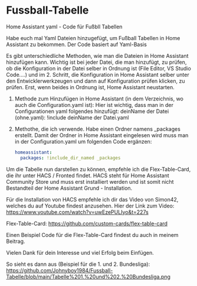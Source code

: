 # Fussball-Tabelle
Home Assistant yaml -  Code für Fußbll Tabellen

Habe euch mal Yaml Dateien hinzugefügt, um Fußball Tabellen in Home Assistant zu bekommen. Der Code basiert auf Yaml-Basis

Es gibt unterschiedliche Methoden, wie man die Dateien in Home Assistant hinzufügen kann. Wichtig ist bei jeder Datei, die man hinzufügt, zu prüfen, ob die Konfiguration in der Datei selber in Ordnung ist (File Editor, VS Studio Code....) und im 2. Schritt, die Konfiguration in Home Assistant selber unter den Entwicklerwerkzeugen und dann auf Konfiguration prüfen klicken, zu prüfen. Erst, wenn beides in Ordnung ist, Home Assistant neustarten.

1. Methode zum Hinzufügen in Home Assistant (in dem Verzeichnis, wo auch die Configuration.yaml ist):
   Hier ist wichtig, dass man in der Configurationen yaml folgendes hinzufügt:
   deinName der Datei (ohne.yaml): !include deinName der Datei.yaml
   
2. Methothe, die ich verwende. Habe einen Ordner namens _packages erstellt.
   Damit der Ordner in Home Assistant eingelesen wird muss man in der Configuration.yaml um folgenden Code ergänzen:

   ```yaml
   homeassistant:
     packages: !include_dir_named _packages
   ```

Um die Tabelle nun darstellen zu können, empfehle ich die Flex-Table-Card, die ihr unter HACS / Fronted findet. HACS steht für Home Assistant Community Store und muss erst installiert werden und ist somit nicht Bestandteil der Home Assistant Grund - Installation.

Für die Installation von HACS empfehle ich dir das Video von Simon42, welches du auf Youtube findest anzusehen. Hier der Link zum Video: https://www.youtube.com/watch?v=uwEzePULIyo&t=227s

Flex-Table-Card: https://github.com/custom-cards/flex-table-card

Einen Beispiel Code für die Flex-Table-Card findest du auch in meinem Beitrag.


Vielen Dank für dein Interesse und viel Erfolg beim Einfügen.

So sieht es dann aus (Beispiel für die 1. und 2. Bundesliga):
https://github.com/Johnyboy1984/Fussball-Tabelle/blob/main/Tabelle%201.%20und%202.%20Bundesliga.png

